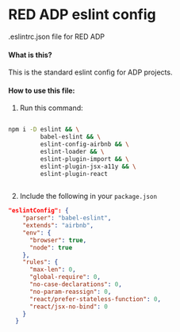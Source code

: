 # RED ADP eslint config
.eslintrc.json file for RED ADP

#### What is this?
This is the standard eslint config for ADP projects.

#### How to use this file:

1) Run this command:

```bash

npm i -D eslint && \
         babel-eslint && \
         eslint-config-airbnb && \
         eslint-loader && \
         eslint-plugin-import && \
         eslint-plugin-jsx-a11y && \
         eslint-plugin-react
         
```

2) Include the following in your `package.json`

```json
"eslintConfig": {
    "parser": "babel-eslint",
    "extends": "airbnb",
    "env": {
      "browser": true,
      "node": true
    },
    "rules": {
      "max-len": 0,
      "global-require": 0,
      "no-case-declarations": 0,
      "no-param-reassign": 0,
      "react/prefer-stateless-function": 0,
      "react/jsx-no-bind": 0
    }
  }
```
